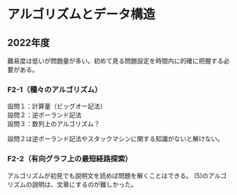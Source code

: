 # アルゴリズムとデータ構造

## 2022年度
難易度は低いが問題量が多い。初めて見る問題設定を時間内に的確に把握する必要がある。  

### F2-1（種々のアルゴリズム）
設問１：計算量（ビッグオー記法）  
設問２：逆ポーランド記法  
設問３：数列上のアルゴリズム？

設問２は逆ポーランド記法やスタックマシンに関する知識がないと解けない。

### F2-2（有向グラフ上の最短経路探索）
アルゴリズムが初見でも説明文を読めば問題を解くことはできる。
(5)のアルゴリズムの説明は、文章にするのが難しかった。